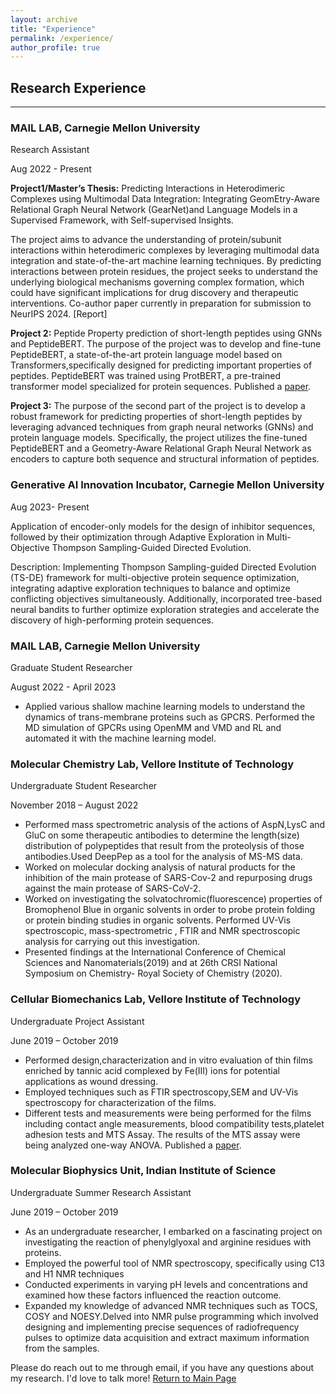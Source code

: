 ```yaml
---
layout: archive
title: "Experience"
permalink: /experience/
author_profile: true
---
```

## Research Experience
------
### MAIL LAB, Carnegie Mellon University
Research Assistant

Aug 2022 - Present

**Project1/Master’s Thesis:**
Predicting Interactions in Heterodimeric Complexes using Multimodal Data Integration: Integrating
GeomEtry-Aware Relational Graph Neural Network (GearNet)and Language Models in a Supervised Framework, with Self-supervised Insights. 

The project aims to advance the understanding of protein/subunit interactions within heterodimeric complexes by leveraging multimodal data integration and state-of-the-art machine learning techniques. By predicting interactions between protein residues, the project seeks to understand the underlying biological mechanisms governing complex formation, which could have significant implications for drug discovery and therapeutic interventions. Co-author paper currently in preparation for submission to NeurIPS 2024.  [Report]

**Project 2:**
Peptide Property prediction of short-length peptides using GNNs and PeptideBERT.
The purpose of the project was to develop and fine-tune PeptideBERT, a state-of-the-art protein language model based on Transformers,specifically designed for predicting important properties of peptides. PeptideBERT was trained using ProtBERT, a pre-trained transformer model specialized for protein sequences.  Published a [paper](https://pubs.acs.org/doi/epdf/10.1021/acs.jpclett.3c02398).

**Project 3:**
The purpose of the second part of the project is to develop a robust framework for predicting properties of short-length peptides by leveraging advanced techniques from graph neural networks (GNNs) and protein language models. Specifically, the project utilizes the fine-tuned PeptideBERT and a Geometry-Aware Relational Graph Neural Network as encoders to capture both sequence and structural information of peptides.

### Generative AI Innovation Incubator, Carnegie Mellon University

Aug 2023- Present

Application of encoder-only models for the design of inhibitor sequences, followed by their optimization through Adaptive Exploration in Multi-Objective Thompson Sampling-Guided Directed Evolution.

Description: Implementing Thompson Sampling-guided Directed Evolution (TS-DE) framework for multi-objective protein sequence
optimization, integrating adaptive exploration techniques to balance and optimize conflicting objectives simultaneously. Additionally, incorporated tree-based neural bandits to further optimize exploration strategies and accelerate the discovery of high-performing protein sequences.

### MAIL LAB, Carnegie Mellon University
Graduate Student Researcher

August 2022 - April 2023
  * Applied various shallow machine learning models to understand the dynamics of trans-membrane
  proteins such as GPCRS. Performed the MD simulation of GPCRs using OpenMM and VMD  and RL and
  automated it with the machine learning model.

### Molecular Chemistry Lab, Vellore Institute of Technology
Undergraduate Student Researcher

November 2018 – August 2022
  * Performed mass spectrometric analysis of the actions of AspN,LysC and GluC on some
  therapeutic antibodies to determine the length(size) distribution of polypeptides that result from
  the proteolysis of those antibodies.Used DeepPep as a tool for the analysis of MS-MS data.
  * Worked on molecular docking analysis of natural products for the inhibition of the main protease
  of SARS-Cov-2 and repurposing drugs against the main protease of SARS-CoV-2.
  * Worked on investigating the solvatochromic(fluorescence) properties of Bromophenol Blue in
  organic solvents in order to probe protein folding or protein binding studies in organic solvents.
  Performed UV-Vis spectroscopic, mass-spectrometric , FTIR and NMR spectroscopic analysis for
  carrying out this investigation.
  * Presented findings at the International Conference of Chemical Sciences and
  Nanomaterials(2019) and at 26th CRSI National Symposium on Chemistry- Royal Society of
  Chemistry (2020).

### Cellular Biomechanics Lab, Vellore Institute of Technology
Undergraduate Project Assistant

June 2019 – October 2019
  * Performed design,characterization and in vitro evaluation of thin films enriched by tannic acid
  complexed by Fe(III) ions for potential applications as wound dressing.
  * Employed techniques such as FTIR spectroscopy,SEM and UV-Vis spectroscopy for
  characterization of the films.
  * Different tests and measurements were being performed for the films including contact angle
  measurements, blood compatibility tests,platelet adhesion tests and MTS Assay. The results of
  the MTS assay were being analyzed one-way ANOVA. Published a [paper](https://link.springer.com/article/10.1007/s40204-020-00146-z).

### Molecular Biophysics Unit, Indian Institute of Science
Undergraduate Summer Research Assistant

June 2019 – October 2019
  * As an undergraduate researcher, I embarked on a fascinating project on investigating the reaction
  of phenylglyoxal and arginine residues with proteins.
  * Employed the powerful tool of NMR spectroscopy, specifically using C13 and H1 NMR
  techniques
  * Conducted experiments in varying pH levels and concentrations and examined how these factors
  influenced the reaction outcome.
  * Expanded my knowledge of advanced NMR techniques such as TOCS, COSY and NOESY.Delved into NMR pulse programming which involved designing and implementing precise sequences of radiofrequency pulses to optimize data acquisition and extract maximum
  information from the samples.

Please do reach out to me through email, if you have any questions about my research. I'd love to talk more!
[Return to Main Page](https://adrita78.github.io)
